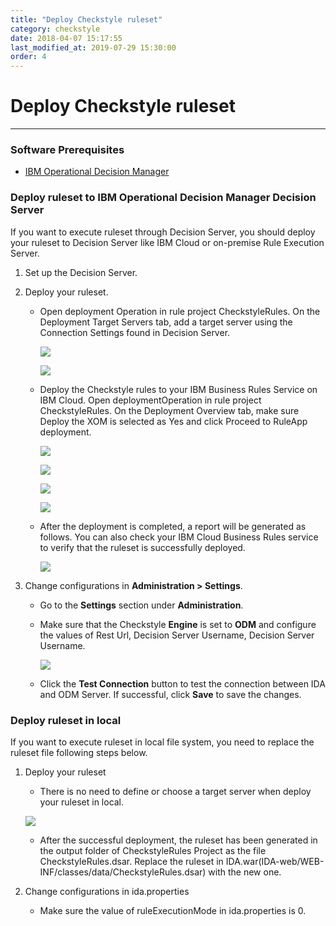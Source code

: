 ```yaml
---
title: "Deploy Checkstyle ruleset"
category: checkstyle
date: 2018-04-07 15:17:55
last_modified_at: 2019-07-29 15:30:00
order: 4
---
```


# Deploy Checkstyle ruleset
***

### Software Prerequisites

* [IBM Operational Decision Manager](https://www.ibm.com/us-en/marketplace/operational-decision-manager)

### Deploy ruleset to IBM Operational Decision Manager Decision Server

If you want to execute ruleset through Decision Server, you should deploy your ruleset to Decision Server like IBM Cloud or on-premise Rule Execution Server.

1. Set up the Decision Server.    

2. Deploy your ruleset.

	* Open deployment Operation in rule project CheckstyleRules. On the Deployment Target Servers tab, add a target server using the Connection Settings found in Decision Server.

		![][checkstyle_deploy_ruleset_cloud_two_1]
	
		![][checkstyle_deploy_ruleset_cloud_two_2]

	* Deploy the Checkstyle rules to your IBM Business Rules Service on IBM Cloud. Open deploymentOperation in rule project CheckstyleRules. On the Deployment Overview tab, make sure Deploy the XOM is selected as Yes and click Proceed to RuleApp deployment.

		![][checkstyle_deploy_ruleset_cloud_two_3]
		
		![][checkstyle_deploy_ruleset_cloud_two_4]
		
		![][checkstyle_deploy_ruleset_cloud_two_5]
		
		![][checkstyle_deploy_ruleset_cloud_two_6]

	* After the deployment is completed, a report will be generated as follows. You can also check your IBM Cloud Business Rules service to verify that the ruleset is successfully deployed.

		![][checkstyle_deploy_ruleset_cloud_two_7]

3. Change configurations in **Administration > Settings**.

	* Go to the  **Settings** section under  **Administration**.

	* Make sure that the Checkstyle **Engine** is set to **ODM** and configure the values of Rest Url, Decision Server Username, Decision Server Username.
		
		![][checkstyle_deploy_ruleset_cloud_two_8]

	* Click the **Test Connection** button to test the connection between IDA and ODM Server. If successful, click **Save** to save the changes. 

### Deploy ruleset in local

If you want to execute ruleset in local file system, you need to replace the ruleset file following steps below.

1. Deploy your ruleset

	* There is no need to define or choose a target server when deploy your ruleset in local.

    ![][checkstyle_deploy_ruleset_local_1]

	* After the successful deployment, the ruleset has been generated in the output folder of CheckstyleRules Project as the file CheckstyleRules.dsar. Replace the ruleset in IDA.war(IDA-web/WEB-INF/classes/data/CheckstyleRules.dsar) with the new one.

2. Change configurations in ida.properties

	* Make sure the value of ruleExecutionMode in ida.properties is 0.


 [checkstyle_deploy_ruleset_cloud_one_1]: ../images/checkstyle/checkstyle_deploy_ruleset_cloud_one_1.png
 [checkstyle_deploy_ruleset_cloud_one_2]: ../images/checkstyle/checkstyle_deploy_ruleset_cloud_one_2.png
 [checkstyle_deploy_ruleset_cloud_one_3]: ../images/checkstyle/checkstyle_deploy_ruleset_cloud_one_3.png
 [checkstyle_deploy_ruleset_cloud_two_1]: ../images/checkstyle/checkstyle_deploy_ruleset_cloud_two_1.png
 [checkstyle_deploy_ruleset_cloud_two_2]: ../images/checkstyle/checkstyle_deploy_ruleset_cloud_two_2.png
 [checkstyle_deploy_ruleset_cloud_two_3]: ../images/checkstyle/checkstyle_deploy_ruleset_cloud_two_3.png
 [checkstyle_deploy_ruleset_cloud_two_4]: ../images/checkstyle/checkstyle_deploy_ruleset_cloud_two_4.png
 [checkstyle_deploy_ruleset_cloud_two_5]: ../images/checkstyle/checkstyle_deploy_ruleset_cloud_two_5.png
 [checkstyle_deploy_ruleset_cloud_two_6]: ../images/checkstyle/checkstyle_deploy_ruleset_cloud_two_6.png
 [checkstyle_deploy_ruleset_cloud_two_7]: ../images/checkstyle/checkstyle_deploy_ruleset_cloud_two_7.png
 [checkstyle_deploy_ruleset_cloud_two_8]: ../images/checkstyle/checkstyle_deploy_ruleset_cloud_two_8.png
 [checkstyle_deploy_ruleset_local_1]: ../images/checkstyle/checkstyle_deploy_ruleset_local_1.png
